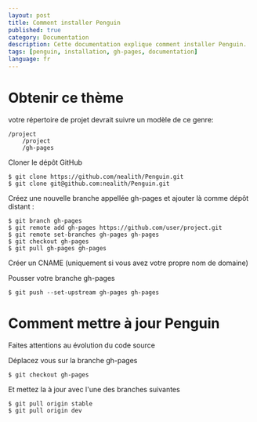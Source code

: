 ```yaml
---
layout: post
title: Comment installer Penguin
published: true
category: Documentation
description: Cette documentation explique comment installer Penguin.
tags: [penguin, installation, gh-pages, documentation]
language: fr
---
```


# Obtenir ce thème

votre répertoire de projet devrait suivre un modèle de ce genre:

    /project
        /project
        /gh-pages

Cloner le dépôt GitHub

    $ git clone https://github.com/nealith/Penguin.git
    $ git clone git@github.com:nealith/Penguin.git

Créez une nouvelle branche appellée gh-pages et ajouter là comme dépôt distant :

    $ git branch gh-pages
    $ git remote add gh-pages https://github.com/user/project.git
    $ git remote set-branches gh-pages gh-pages
    $ git checkout gh-pages
    $ git pull gh-pages gh-pages

Créer un CNAME (uniquement si vous avez votre propre nom de domaine)

Pousser votre branche gh-pages

    $ git push --set-upstream gh-pages gh-pages

# Comment mettre à jour Penguin

Faites attentions au évolution du code source

Déplacez vous sur la branche gh-pages

    $ git checkout gh-pages

Et mettez la à jour avec l'une des branches suivantes

    $ git pull origin stable
    $ git pull origin dev
